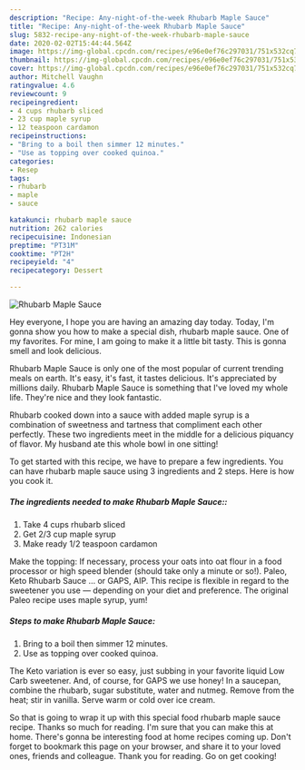 ```yaml
---
description: "Recipe: Any-night-of-the-week Rhubarb Maple Sauce"
title: "Recipe: Any-night-of-the-week Rhubarb Maple Sauce"
slug: 5832-recipe-any-night-of-the-week-rhubarb-maple-sauce
date: 2020-02-02T15:44:44.564Z
image: https://img-global.cpcdn.com/recipes/e96e0ef76c297031/751x532cq70/rhubarb-maple-sauce-recipe-main-photo.jpg
thumbnail: https://img-global.cpcdn.com/recipes/e96e0ef76c297031/751x532cq70/rhubarb-maple-sauce-recipe-main-photo.jpg
cover: https://img-global.cpcdn.com/recipes/e96e0ef76c297031/751x532cq70/rhubarb-maple-sauce-recipe-main-photo.jpg
author: Mitchell Vaughn
ratingvalue: 4.6
reviewcount: 9
recipeingredient:
- 4 cups rhubarb sliced
- 23 cup maple syrup
- 12 teaspoon cardamon
recipeinstructions:
- "Bring to a boil then simmer 12 minutes."
- "Use as topping over cooked quinoa."
categories:
- Resep
tags:
- rhubarb
- maple
- sauce

katakunci: rhubarb maple sauce
nutrition: 262 calories
recipecuisine: Indonesian
preptime: "PT31M"
cooktime: "PT2H"
recipeyield: "4"
recipecategory: Dessert

---
```



![Rhubarb Maple Sauce](https://img-global.cpcdn.com/recipes/e96e0ef76c297031/751x532cq70/rhubarb-maple-sauce-recipe-main-photo.jpg)

Hey everyone, I hope you are having an amazing day today. Today, I'm gonna show you how to make a special dish, rhubarb maple sauce. One of my favorites. For mine, I am going to make it a little bit tasty. This is gonna smell and look delicious.

Rhubarb Maple Sauce is only one of the most popular of current trending meals on earth. It's easy, it's fast, it tastes delicious. It's appreciated by millions daily. Rhubarb Maple Sauce is something that I've loved my whole life. They're nice and they look fantastic.

Rhubarb cooked down into a sauce with added maple syrup is a combination of sweetness and tartness that compliment each other perfectly. These two ingredients meet in the middle for a delicious piquancy of flavor. My husband ate this whole bowl in one sitting!


To get started with this recipe, we have to prepare a few ingredients. You can have rhubarb maple sauce using 3 ingredients and 2 steps. Here is how you cook it.

##### The ingredients needed to make Rhubarb Maple Sauce::

1. Take 4 cups rhubarb sliced
1. Get 2/3 cup maple syrup
1. Make ready 1/2 teaspoon cardamon


Make the topping: If necessary, process your oats into oat flour in a food processor or high speed blender (should take only a minute or so!). Paleo, Keto Rhubarb Sauce … or GAPS, AIP. This recipe is flexible in regard to the sweetener you use — depending on your diet and preference. The original Paleo recipe uses maple syrup, yum! 

##### Steps to make Rhubarb Maple Sauce:

1. Bring to a boil then simmer 12 minutes.
1. Use as topping over cooked quinoa.


The Keto variation is ever so easy, just subbing in your favorite liquid Low Carb sweetener. And, of course, for GAPS we use honey! In a saucepan, combine the rhubarb, sugar substitute, water and nutmeg. Remove from the heat; stir in vanilla. Serve warm or cold over ice cream. 

So that is going to wrap it up with this special food rhubarb maple sauce recipe. Thanks so much for reading. I'm sure that you can make this at home. There's gonna be interesting food at home recipes coming up. Don't forget to bookmark this page on your browser, and share it to your loved ones, friends and colleague. Thank you for reading. Go on get cooking!

